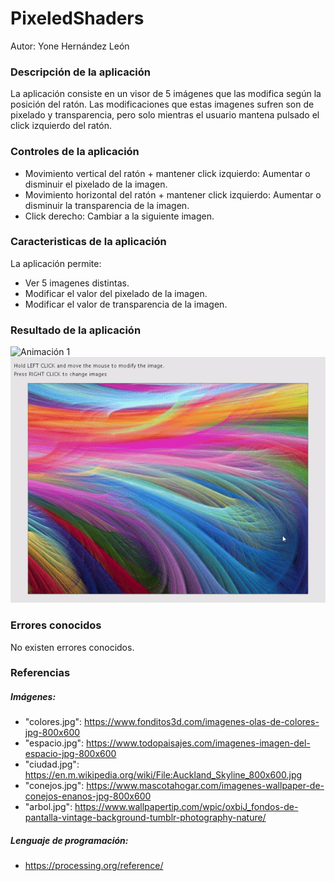 # PixeledShaders
Autor: Yone Hernández León

### Descripción de la aplicación
La aplicación consiste en un visor de 5 imágenes que las modifica según la posición del ratón. Las modificaciones que estas imagenes sufren son de pixelado y transparencia, pero solo mientras el usuario mantena pulsado el click izquierdo del ratón.

### Controles de la aplicación
- Movimiento vertical del ratón + mantener click izquierdo: Aumentar o disminuir el pixelado de la imagen.
- Movimiento horizontal del ratón + mantener click izquierdo: Aumentar o disminuir la transparencia de la imagen.
- Click derecho: Cambiar a la siguiente imagen.

### Caracteristicas de la aplicación
La aplicación permite:
- Ver 5 imagenes distintas.
- Modificar el valor del pixelado de la imagen.
- Modificar el valor de transparencia de la imagen.

### Resultado de la aplicación
![Animación 1](https://github.com/YoneHernandezLeon/PixeledShaders/blob/main/pixeledshaders1.gif?raw=true)
![Animación 2](https://github.com/YoneHernandezLeon/PixeledShaders/blob/main/pixeledshaders2.gif?raw=true)

### Errores conocidos
No existen errores conocidos.

### Referencias
##### Imágenes:
- "colores.jpg": https://www.fonditos3d.com/imagenes-olas-de-colores-jpg-800x600
- "espacio.jpg": https://www.todopaisajes.com/imagenes-imagen-del-espacio-jpg-800x600
- "ciudad.jpg": https://en.m.wikipedia.org/wiki/File:Auckland_Skyline_800x600.jpg
- "conejos.jpg": https://www.mascotahogar.com/imagenes-wallpaper-de-conejos-enanos-jpg-800x600
- "arbol.jpg": https://www.wallpapertip.com/wpic/oxbiJ_fondos-de-pantalla-vintage-background-tumblr-photography-nature/
##### Lenguaje de programación:
- https://processing.org/reference/
